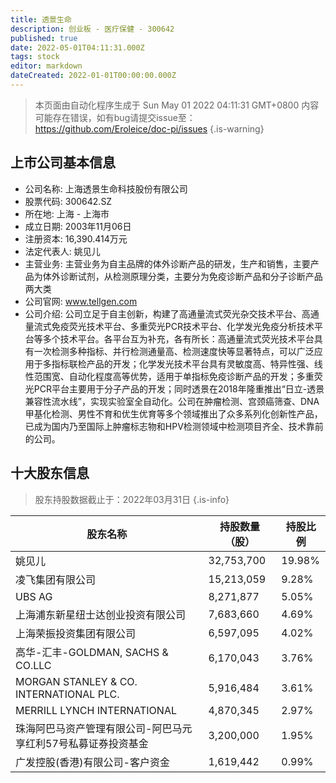 ```yaml
---
title: 透景生命
description: 创业板 - 医疗保健 - 300642
published: true
date: 2022-05-01T04:11:31.000Z
tags: stock
editor: markdown
dateCreated: 2022-01-01T00:00:00.000Z
---
```


> 本页面由自动化程序生成于 Sun May 01 2022 04:11:31 GMT+0800
> 内容可能存在错误，如有bug请提交issue至：https://github.com/Eroleice/doc-pi/issues
{.is-warning}

## 上市公司基本信息
- 公司名称: 上海透景生命科技股份有限公司
- 股票代码: 300642.SZ
- 所在地: 上海 - 上海市
- 成立日期: 2003年11月06日
- 注册资本: 16,390.414万元
- 法定代表人: 姚见儿
- 主营业务: 主营业务为自主品牌的体外诊断产品的研发，生产和销售，主要产品为体外诊断试剂，从检测原理分类，主要分为免疫诊断产品和分子诊断产品两大类
- 公司官网: www.tellgen.com
- 公司介绍: 公司立足于自主创新，构建了高通量流式荧光杂交技术平台、高通量流式免疫荧光技术平台、多重荧光PCR技术平台、化学发光免疫分析技术平台等多个技术平台。各平台互为补充，各有所长：高通量流式荧光技术平台具有一次检测多种指标、并行检测通量高、检测速度快等显著特点，可以广泛应用于多指标联检产品的开发；化学发光技术平台具有灵敏度高、特异性强、线性范围宽、自动化程度高等优势，适用于单指标免疫诊断产品的开发；多重荧光PCR平台主要用于分子产品的开发；同时透景在2018年隆重推出“日立-透景兼容性流水线”，实现实验室全自动化。公司在肿瘤检测、宫颈癌筛查、DNA甲基化检测、男性不育和优生优育等多个领域推出了众多系列化创新性产品，已成为国内乃至国际上肿瘤标志物和HPV检测领域中检测项目齐全、技术靠前的公司。


## 十大股东信息
> 股东持股数据截止于：2022年03月31日
{.is-info}

| 股东名称 | 持股数量（股） | 持股比例 |
| --- | --- | --- |
| 姚见儿 | 32,753,700 | 19.98% |
| 凌飞集团有限公司 | 15,213,059 | 9.28% |
| UBS AG | 8,271,877 | 5.05% |
| 上海浦东新星纽士达创业投资有限公司 | 7,683,660 | 4.69% |
| 上海荣振投资集团有限公司 | 6,597,095 | 4.02% |
| 高华-汇丰-GOLDMAN, SACHS & CO.LLC | 6,170,043 | 3.76% |
| MORGAN STANLEY & CO. INTERNATIONAL PLC. | 5,916,484 | 3.61% |
| MERRILL LYNCH INTERNATIONAL | 4,870,345 | 2.97% |
| 珠海阿巴马资产管理有限公司-阿巴马元享红利57号私募证券投资基金 | 3,200,000 | 1.95% |
| 广发控股(香港)有限公司-客户资金 | 1,619,442 | 0.99% |




